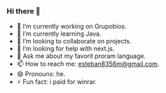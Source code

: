 ### Hi there 👋


- 🔭 I’m currently working on Grupobios.
- 🌱 I’m currently learning Java.
- 👯 I’m looking to collaborate on projects.
- 🤔 I’m looking for help with next.js.
- 💬 Ask me about my favorit proram language.
- 📫 How to reach me: esteban8356m@gmail.com.
- 😄 Pronouns: he.
- ⚡ Fun fact: i paid for winrar.
